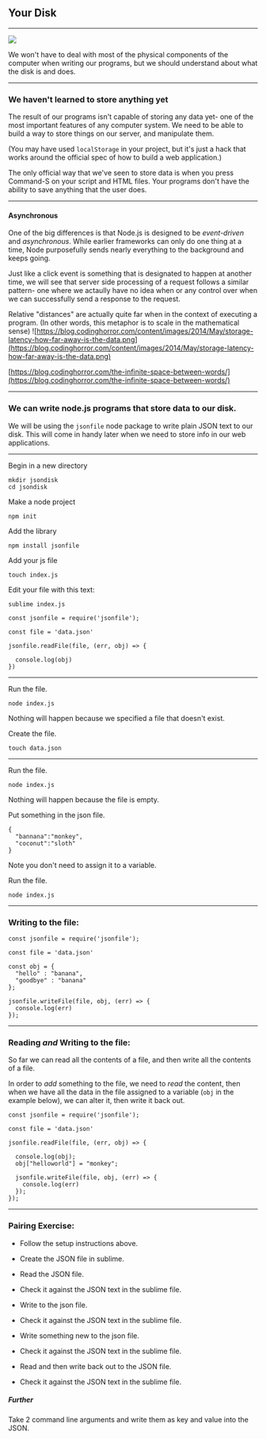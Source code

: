## Your Disk

---
![](https://i1.wp.com/techmits.com/wp-content/uploads/2017/11/Basic-Computer-Architecture.jpg?resize=852%2C465&ssl=1)

We won't have to deal with most of the physical components of the computer when writing our programs, but we should understand about what the disk is and does.

---

### We haven't learned to store anything yet

The result of our programs isn't capable of storing any data yet- one of the most important features of any computer system. We need to be able to build a way to store things on our server, and manipulate them.

(You may have used `localStorage` in your project, but it's just a hack that works around the official spec of how to build a web application.)

The only official way that we've seen to store data is when you press Command-S on your script and HTML files. Your programs don't have the ability to save anything that the user does.

---

#### Asynchronous

One of the big differences is that Node.js is designed to be _event-driven_ and _asynchronous_. While earlier frameworks can only do one thing at a time, Node purposefully sends nearly everything to the background and keeps going.

Just like a click event is something that is designated to happen at another time, we will see that server side processing of a request follows a similar pattern- one where we actaully have no idea when or any control over when we can successfully send a response to the request.

Relative "distances" are actually quite far when in the context of executing a program. (In other words, this metaphor is to scale in the mathematical sense)
![https://blog.codinghorror.com/content/images/2014/May/storage-latency-how-far-away-is-the-data.png](https://blog.codinghorror.com/content/images/2014/May/storage-latency-how-far-away-is-the-data.png)

[https://blog.codinghorror.com/the-infinite-space-between-words/](https://blog.codinghorror.com/the-infinite-space-between-words/)




---

### We can write node.js programs that store data to our disk.

We will be using the `jsonfile` node package to write plain JSON text to our disk. This will come in handy later when we need to store info in our web applications.

---

Begin in a new directory

```
mkdir jsondisk
cd jsondisk
```

Make a node project
```
npm init
```

Add the library
```
npm install jsonfile
```

Add your js file
```
touch index.js
```

Edit your file with this text:
```
sublime index.js
```

```
const jsonfile = require('jsonfile');

const file = 'data.json'

jsonfile.readFile(file, (err, obj) => {

  console.log(obj)
})
```

---

Run the file.
```
node index.js
```

Nothing will happen because we specified a file that doesn't exist.

Create the file.
```
touch data.json
```

---

Run the file.
```
node index.js
```

Nothing will happen because the file is empty.

Put something in the json file.
```
{
  "bannana":"monkey",
  "coconut":"sloth"
}
```
Note you don't need to assign it to a variable.

Run the file.
```
node index.js
```

---

### Writing to the file:

```
const jsonfile = require('jsonfile');

const file = 'data.json'

const obj = {
  "hello" : "banana",
  "goodbye" : "banana"
};

jsonfile.writeFile(file, obj, (err) => {
  console.log(err)
});
```
---

### Reading *and* Writing to the file:

So far we can read all the contents of a file, and then write all the contents of a file.

In order to *add* something to the file, we need to *read* the content, then when we have all the data in the file assigned to a variable (`obj` in the example below), we can alter it, then write it back out.

```
const jsonfile = require('jsonfile');

const file = 'data.json'

jsonfile.readFile(file, (err, obj) => {

  console.log(obj);
  obj["helloworld"] = "monkey";

  jsonfile.writeFile(file, obj, (err) => {
    console.log(err)
  });
});
```
---

### Pairing Exercise:

- Follow the setup instructions above.

- Create the JSON file in sublime.

- Read the JSON file.

- Check it against the JSON text in the sublime file.

- Write to the json file.

- Check it against the JSON text in the sublime file.

- Write something new to the json file.

- Check it against the JSON text in the sublime file.

- Read and then write back out to the JSON file.

- Check it against the JSON text in the sublime file.

##### Further
Take 2 command line arguments and write them as key and value into the JSON.
